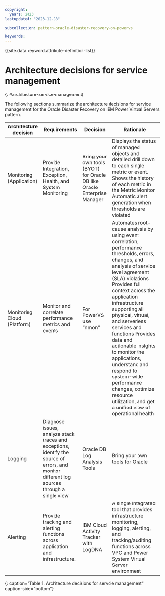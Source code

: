 ```yaml
---
copyright:
  years: 2023
lastupdated: "2023-12-18"

subcollection: pattern-oracle-disaster-recovery-on-powervs

keywords:
---
```

{{site.data.keyword.attribute-definition-list}}

# Architecture decisions for service management
{: #architecture-service-management}

The following sections summarize the architecture decisions for service management for the Oracle Disaster Recovery on IBM Power Virtual Servers pattern.

| **Architecture decision**   | **Requirements**                                                                                                                             | **Decision**                                                                                                                                                                                                                                    | **Rationale**                                                                                                                                                                                                                                                                                                                                                                                                                                                                                             |
|-----------------------------|----------------------------------------------------------------------------------------------------------------------------------------------|-------------------------------------------------------------------------------------------------------------------------------------------------------------------------------------------------------------------------------------------------|-----------------------------------------------------------------------------------------------------------------------------------------------------------------------------------------------------------------------------------------------------------------------------------------------------------------------------------------------------------------------------------------------------------------------------------------------------------------------------------------------------------|
| Monitoring (Application)    | Provide Integration, Exception, Health, and System Monitoring                                                                                | Bring your own tools (BYOT) for Oracle DB like Oracle Enterprise Manager                                                                                                                                                                        | Displays the status of managed objects and detailed drill down to each single metric or event. Shows the history of each metric in the Metric Monitor Automatic alert generation when thresholds are violated                                                                                                                                                                                                                                                                                             |
| Monitoring Cloud (Platform) | Monitor and correlate performance metrics and events                                                                                         | For PowerVS use “nmon”                                                                                                                                                                                                                          | Automates root-cause analysis by using event correlation, performance thresholds, errors, changes, and analysis of service level agreement (SLA) violations Provides full context across the application infrastructure supporting all physical, virtual, and serverless services and functions Provides data and actionable insights to monitor the applications, understand and respond to system-wide performance changes, optimize resource utilization, and get a unified view of operational health |
| Logging                     | Diagnose issues, analyze stack traces and exceptions, identify the source of errors, and monitor different log sources through a single view | Oracle DB Log Analysis Tools | Bring your own tools for Oracle                                                                                                                                                                                                                                                                                                                                                                                                                                                                           |
| Alerting                    | Provide tracking and alerting functions across application and infrastructure.                                                               | IBM Cloud Activity Tracker with LogDNA                                                                                                                                                                                                          | A single integrated tool that provides infrastructure monitoring, logging, alerting, and tracking/auditing functions across VPC and Power System Virtual Server environment                                                                                                                                                                                                                                                                                                                               |
{: caption="Table 1. Architecture decisions for servcie management" caption-side="bottom"}
